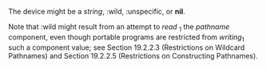  The device might be a *string*, :wild, :unspecific, or **nil**. 



Note that :wild might result from an attempt to *read* <sub>1</sub> the *pathname* component, even though portable programs are restricted from *writing*<sub>1</sub> such a component value; see Section 19.2.2.3 (Restrictions on Wildcard Pathnames) and Section 19.2.2.5 (Restrictions on Constructing Pathnames). 



